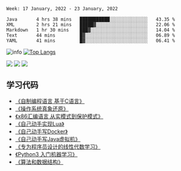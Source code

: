 <!--START_SECTION:waka-->
```text
Week: 17 January, 2022 - 23 January, 2022

Java       4 hrs 38 mins   ███████████░░░░░░░░░░░░░░   43.35 % 
XML        2 hrs 21 mins   █████▓░░░░░░░░░░░░░░░░░░░   22.06 % 
Markdown   1 hr 30 mins    ███▓░░░░░░░░░░░░░░░░░░░░░   14.04 % 
Text       44 mins         █▓░░░░░░░░░░░░░░░░░░░░░░░   06.89 % 
YAML       41 mins         █▓░░░░░░░░░░░░░░░░░░░░░░░   06.41 % 
```
<!--END_SECTION:waka-->

![info](https://github-readme-stats.vercel.app/api?username=chenlingmin&show_icons=true&count_private=true&hide=prs&theme=default_repocard)
[![Top Langs](https://github-readme-stats.vercel.app/api/top-langs/?username=chenlingmin&layout=compact)](https://github.com/anuraghazra/github-readme-stats)


[![](https://img.shields.io/badge/OS-Arch%20Linux-33aadd?style=flat-square&logo=arch-linux&logoColor=ffffff)](https://www.archlinux.org/)
[![](https://img.shields.io/badge/macOS-Hackintosh-292e33?style=flat-square&logo=apple&logoColor=ffffff)](https://www.tonymacx86.com/)
![](https://visitor-badge.glitch.me/badge?page_id=CasterWx.readme)

## 学习代码

* [《自制编程语言 基于C语言》](https://github.com/chenlingmin/sparrow)
* [《操作系统真象还原》](https://github.com/chenlingmin/os-learn)
* [《x86汇编语言 从实模式到保护模式》](https://github.com/chenlingmin/x86_assembly)
* [《自己动手实现Lua》](https://github.com/chenlingmin/luago)
* [《自己动手写Docker》](https://github.com/chenlingmin/mydocker)
* [《自己动手写Java虚拟机》](https://github.com/chenlingmin/jvmgo)
* [《专为程序员设计的线性代数学习》](https://github.com/chenlingmin/Play-with-Linear-Algebra)
* [《Python3 入门机器学习》](https://github.com/chenlingmin/python3-ml)
* [《算法和数据结构》](https://github.com/chenlingmin/algorithms)
